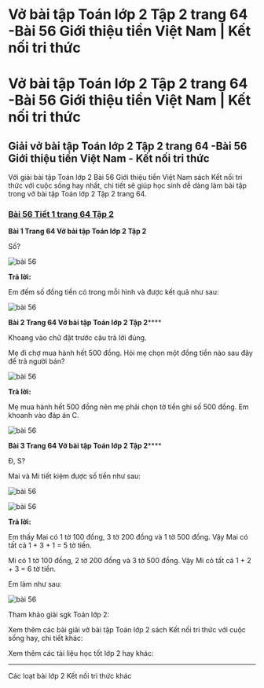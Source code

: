 # Vở bài tập Toán lớp 2 Tập 2 trang 64 -Bài 56 Giới thiệu tiền Việt Nam | Kết nối tri thức

# Vở bài tập Toán lớp 2 Tập 2 trang 64 -Bài 56 Giới thiệu tiền Việt Nam | Kết nối tri thức

## Giải vở bài tập Toán lớp 2 Tập 2 trang 64 -Bài 56 Giới thiệu tiền Việt Nam - Kết nối tri thức

Với giải bài tập Toán lớp 2 Bài 56 Giới thiệu tiền Việt Nam sách Kết nối tri thức với cuộc sống hay nhất, chi tiết sẽ giúp học sinh dễ dàng làm bài tập trong vở bài tập Toán lớp 2 Tập 2 trang 64.

### [**Bài 56 Tiết 1 trang 64 Tập 2**](https://vietjack.com/vbt-toan-2-kn/bai-56-tiet-1-trang-64-tap-2.jsp)

**Bài 1 Trang 64 Vở bài tập Toán lớp 2 Tập 2**

Số?

![bài 56](https://vietjack.com/vbt-toan-2-kn/images/bai-56-gioi-thieu-tien-viet-nam-40275.png)

**Trả lời:**

Em đếm số đồng tiền có trong mỗi hình và được kết quả như sau:

![bài 56](https://vietjack.com/vbt-toan-2-kn/images/bai-56-gioi-thieu-tien-viet-nam-40272.png)

**Bài 2 Trang 64 Vở bài tập Toán lớp 2 Tập 2******

Khoang vào chữ đặt trước câu trả lời đúng.

Mẹ đi chợ mua hành hết 500 đồng. Hỏi mẹ chọn một đồng tiền nào sau đây để trả người bán?

![bài 56](https://vietjack.com/vbt-toan-2-kn/images/bai-56-gioi-thieu-tien-viet-nam-40273.png)

**Trả lời:**

Mẹ mua hành hết 500 đồng nên mẹ phải chọn tờ tiền ghi số 500 đồng. Em khoanh vào đáp án C.

![bài 56](https://vietjack.com/vbt-toan-2-kn/images/bai-56-gioi-thieu-tien-viet-nam-40274.png)

**Bài 3 Trang 64 Vở bài tập Toán lớp 2 Tập 2******

Đ, S?

Mai và Mi tiết kiệm được số tiền như sau:

![bài 56](https://vietjack.com/vbt-toan-2-kn/images/bai-56-gioi-thieu-tien-viet-nam-40276.png)

![bài 56](https://vietjack.com/vbt-toan-2-kn/images/bai-56-gioi-thieu-tien-viet-nam-40278.png)

**Trả lời:**

Em thấy Mai có 1 tờ 100 đồng, 3 tờ 200 đồng và 1 tờ 500 đồng. Vậy Mai có tất cả 1 + 3 + 1 = 5 tờ tiền.

Mi có 1 tờ 100 đồng, 2 tờ 200 đồng và 3 tờ 500 đồng. Vậy Mi có tất cả 1 + 2 + 3 = 6 tờ tiền.

Em làm như sau:

![bài 56](https://vietjack.com/vbt-toan-2-kn/images/bai-56-gioi-thieu-tien-viet-nam-40280.png)

Tham khảo giải sgk Toán lớp 2:

Xem thêm các bài giải vở bài tập Toán lớp 2 sách Kết nối tri thức với cuộc sống hay, chi tiết khác:

Xem thêm các tài liệu học tốt lớp 2 hay khác:

* * *

Các loạt bài lớp 2 Kết nối tri thức khác

